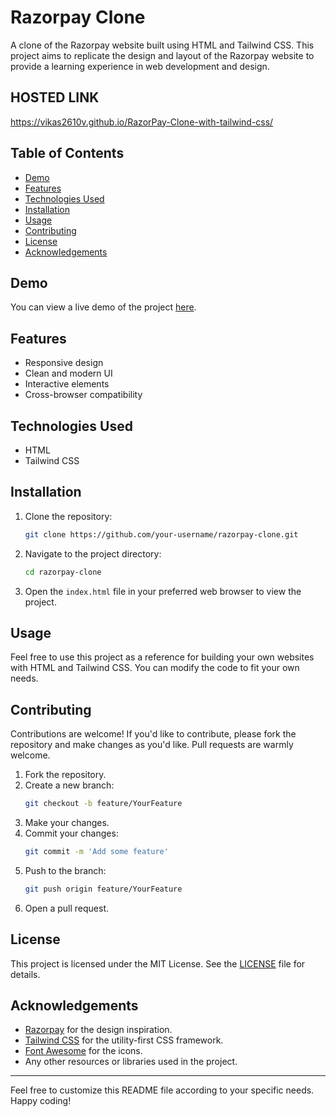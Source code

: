 # Razorpay Clone

A clone of the Razorpay website built using HTML and Tailwind CSS. This project aims to replicate the design and layout of the Razorpay website to provide a learning experience in web development and design.
## HOSTED LINK
https://vikas2610v.github.io/RazorPay-Clone-with-tailwind-css/

## Table of Contents

- [Demo](#demo)
- [Features](#features)
- [Technologies Used](#technologies-used)
- [Installation](#installation)
- [Usage](#usage)
- [Contributing](#contributing)
- [License](#license)
- [Acknowledgements](#acknowledgements)

## Demo

You can view a live demo of the project [here](#).

## Features

- Responsive design
- Clean and modern UI
- Interactive elements
- Cross-browser compatibility

## Technologies Used

- HTML
- Tailwind CSS

## Installation

1. Clone the repository:
   ```bash
   git clone https://github.com/your-username/razorpay-clone.git
   ```

2. Navigate to the project directory:
   ```bash
   cd razorpay-clone
   ```

3. Open the `index.html` file in your preferred web browser to view the project.

## Usage

Feel free to use this project as a reference for building your own websites with HTML and Tailwind CSS. You can modify the code to fit your own needs.

## Contributing

Contributions are welcome! If you'd like to contribute, please fork the repository and make changes as you'd like. Pull requests are warmly welcome.

1. Fork the repository.
2. Create a new branch:
   ```bash
   git checkout -b feature/YourFeature
   ```
3. Make your changes.
4. Commit your changes:
   ```bash
   git commit -m 'Add some feature'
   ```
5. Push to the branch:
   ```bash
   git push origin feature/YourFeature
   ```
6. Open a pull request.

## License

This project is licensed under the MIT License. See the [LICENSE](LICENSE) file for details.

## Acknowledgements

- [Razorpay](https://razorpay.com) for the design inspiration.
- [Tailwind CSS](https://tailwindcss.com) for the utility-first CSS framework.
- [Font Awesome](https://fontawesome.com) for the icons.
- Any other resources or libraries used in the project.

---

Feel free to customize this README file according to your specific needs. Happy coding!

